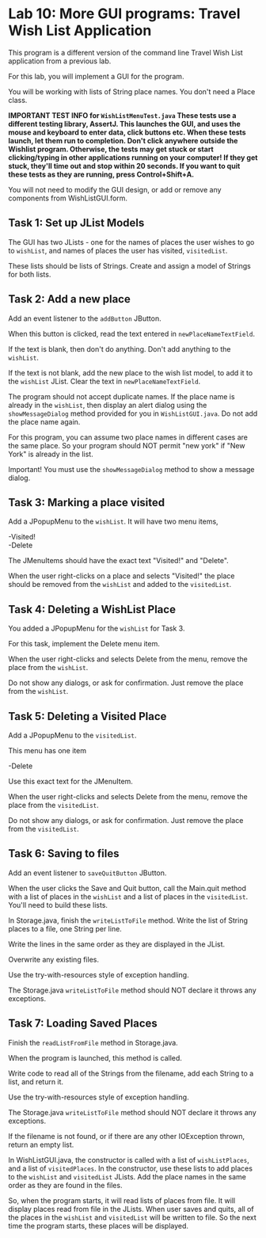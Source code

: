 # Lab 10: More GUI programs: Travel Wish List Application

This program is a different version of the command line Travel Wish List application from a previous lab.

For this lab, you will implement a GUI for the program. 

You will be working with lists of String place names. You don't need a Place class.

**IMPORTANT TEST INFO for `WishListMenuTest.java` These tests use a different testing library, AssertJ. This launches the GUI, and uses the mouse and keyboard to enter data, click buttons etc. When these tests launch, let them run to completion. Don't click anywhere outside the Wishlist program. Otherwise, the tests may get stuck or start clicking/typing in other applications running on your computer! If they get stuck, they'll time out and stop within 20 seconds.
If you want to quit these tests as they are running, press Control+Shift+A.**

You will not need to modify the GUI design, or add or remove any components from WishListGUI.form. 


## Task 1: Set up JList Models

The GUI has two JLists - one for the names of places the user wishes to go to `wishList`, and names of places the user has visited, `visitedList`.

These lists should be lists of Strings.
Create and assign a model of Strings for both lists. 


## Task 2: Add a new place 

Add an event listener to the `addButton` JButton. 

When this button is clicked, read the text entered in `newPlaceNameTextField`.

If the text is blank, then don't do anything. Don't add anything to the `wishList`.

If the text is not blank, add the new place to the wish list model, to add it to the `wishList` JList.  Clear the text in `newPlaceNameTextField`.

The program should not accept duplicate names. If the place name is already in the `wishList`, then display an alert dialog using the `showMessageDialog` method provided for you in `WishListGUI.java`.  Do not add the place name again.

For this program, you can assume two place names in different cases are the same place. So your program should NOT permit "new york" if "New York" is already in the list.  

Important! You must use the `showMessageDialog` method to show a message dialog. 
 
 
## Task 3: Marking a place visited 

Add a JPopupMenu to the `wishList`. It will have two menu items,

-Visited!  
-Delete

The JMenuItems should have the exact text "Visited!" and "Delete".

When the user right-clicks on a place and selects "Visited!" the place should be removed from the `wishList` and added to the `visitedList`.


## Task 4: Deleting a WishList Place 

You added a JPopupMenu for the `wishList` for Task 3. 

For this task, implement the Delete menu item.

When the user right-clicks and selects Delete from the menu, remove the place from the `wishList`.

Do not show any dialogs, or ask for confirmation. Just remove the place from the `wishList`.


## Task 5: Deleting a Visited Place 

Add a JPopupMenu to the `visitedList`.

This menu has one item

-Delete

Use this exact text for the JMenuItem.

When the user right-clicks and selects Delete from the menu, remove the place from the `visitedList`.

Do not show any dialogs, or ask for confirmation. Just remove the place from the `visitedList`.


## Task 6: Saving to files 

Add an event listener to `saveQuitButton` JButton. 

When the user clicks the Save and Quit button, call the Main.quit method with a list of places in the `wishList` and a list of places in the `visitedList`. You'll need to build these lists.

In Storage.java, finish the `writeListToFile` method. Write the list of String places to a file, one String per line.

Write the lines in the same order as they are displayed in the JList.

Overwrite any existing files. 

Use the try-with-resources style of exception handling.  

The Storage.java `writeListToFile` method should NOT declare it throws any exceptions. 

## Task 7: Loading Saved Places 

Finish the `readListFromFile` method in Storage.java. 

When the program is launched, this method is called.

Write code to read all of the Strings from the filename, add each String to a list, and return it.

Use the try-with-resources style of exception handling.  

The Storage.java `writeListToFile` method should NOT declare it throws any exceptions. 

If the filename is not found, or if there are any other IOException thrown, return an empty list. 

In WishListGUI.java, the constructor is called with a list of `wishListPlaces`, and a list of `visitedPlaces`.  In the constructor, use these lists to add places to the `wishList` and `visitedList` JLists. Add the place names in the same order as they are found in the files.

So, when the program starts, it will read lists of places from file. It will display places read from file in the JLists.  When user saves and quits, all of the places in the `wishList` and `visitedList` will be written to file. So the next time the program starts, these places will be displayed. 